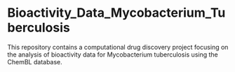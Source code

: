 # Bioactivity_Data_Mycobacterium_Tuberculosis
This repository contains a computational drug discovery project focusing on the analysis of bioactivity data for Mycobacterium tuberculosis using the ChemBL database. 
